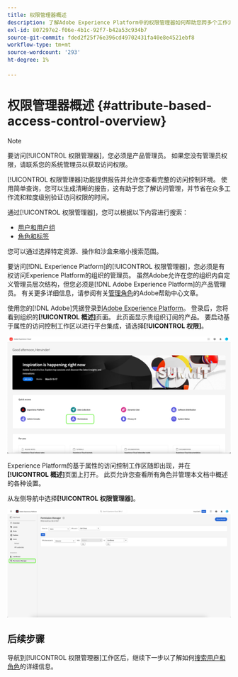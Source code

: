 ```yaml
---
title: 权限管理器概述
description: 了解Adobe Experience Platform中的权限管理器如何帮助您跨多个工作流生成报表。
exl-id: 807297e2-f06e-4b1c-92f7-b42a53c934b7
source-git-commit: fded2f25f76e396cd49702431fa40e8e4521ebf8
workflow-type: tm+mt
source-wordcount: '293'
ht-degree: 1%

---
```


# 权限管理器概述 {#attribute-based-access-control-overview}

>[!NOTE]
>
>要访问[!UICONTROL 权限管理器]，您必须是产品管理员。 如果您没有管理员权限，请联系您的系统管理员以获取访问权限。

[!UICONTROL 权限管理器]功能提供报告并允许您查看完整的访问控制环境。 使用简单查询，您可以生成清晰的报告，这有助于您了解访问管理，并节省在众多工作流和粒度级别验证访问权限的时间。

通过[!UICONTROL 权限管理器]，您可以根据以下内容进行搜索：

* [用户和用户组](./permissions.md)
* [角色和标签](./permissions.md)

您可以通过选择特定资源、操作和沙盒来缩小搜索范围。

要访问[!DNL Experience Platform]的[!UICONTROL 权限管理器]，您必须是有权访问Experience Platform的组织的管理员。 虽然Adobe允许在您的组织内自定义管理员层次结构，但您必须是[!DNL Adobe Experience Platform]的产品管理员。 有关更多详细信息，请参阅有关[管理角色](https://helpx.adobe.com/cn/enterprise/using/admin-roles.html)的Adobe帮助中心文章。

使用您的[!DNL Adobe]凭据登录到[Adobe Experience Platform](https://experience.adobe.com/)。  登录后，您将看到组织的&#x200B;**[!UICONTROL 概述]**&#x200B;页面。 此页面显示贵组织订阅的产品。 要启动基于属性的访问控制工作区以进行平台集成，请选择&#x200B;**[!UICONTROL 权限]**。

![Adobe Experience Platform概述高亮显示权限。](../../images/flac-ui/flac-select-product.png)

Experience Platform的基于属性的访问控制工作区随即出现，并在&#x200B;**[!UICONTROL 概述]**&#x200B;页面上打开。 此页允许您查看所有角色并管理本文档中概述的各种设置。

从左侧导航中选择&#x200B;**[!UICONTROL 权限管理器]**。

![权限管理器搜索屏幕显示可用的筛选器。](../../images/permission-manager/permission-manager.png)

## 后续步骤

导航到[!UICONTROL 权限管理器]工作区后，继续下一步以了解如何[搜索用户和角色](./permissions.md)的详细信息。
